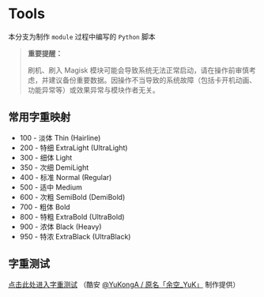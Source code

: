 # Tools
本分支为制作 `module` 过程中编写的 `Python` 脚本

> **重要提醒：**
>
> 刷机、刷入 Magisk 模块可能会导致系统无法正常启动，请在操作前审慎考虑，并建议备份重要数据。因操作不当导致的系统故障（包括卡开机动画、功能异常等）或效果异常与模块作者无关。

## 常用字重映射
 - 100 - 淡体 Thin (Hairline)
 - 200 - 特细 ExtraLight (UltraLight)
 - 300 - 细体 Light
 - 350 - 次细 DemiLight
 - 400 - 标准 Normal (Regular)
 - 500 - 适中 Medium
 - 600 - 次粗 SemiBold (DemiBold)
 - 700 - 粗体 Bold
 - 800 - 特粗 ExtraBold (UltraBold)
 - 900 - 浓体 Black (Heavy)
 - 950 - 特浓 ExtraBlack (UltraBlack)

## 字重测试
[点击此处进入字重测试](https://font.yukonga.top/) （酷安 [@YuKongA / 原名「余空_YuK」](https://www.coolapk.com/u/680367) 制作提供）

